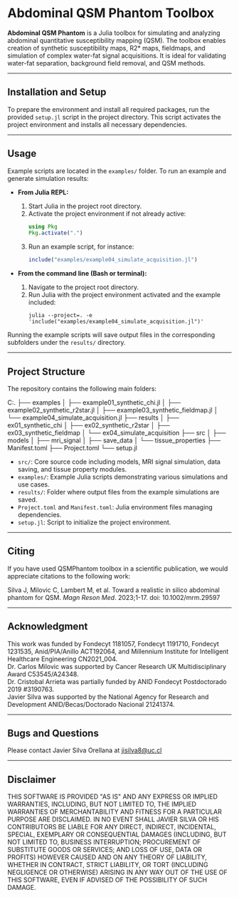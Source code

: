 # Abdominal QSM Phantom Toolbox

**Abdominal QSM Phantom** is a Julia toolbox for simulating and analyzing abdominal quantitative susceptibility mapping (QSM). The toolbox enables creation of synthetic susceptibility maps, R2* maps, fieldmaps, and simulation of complex water-fat signal acquisitions. It is ideal for validating water-fat separation, background field removal, and QSM methods.

---

## Installation and Setup

To prepare the environment and install all required packages, run the provided `setup.jl` script in the project directory. This script activates the project environment and installs all necessary dependencies.

---

## Usage

Example scripts are located in the `examples/` folder. To run an example and generate simulation results:

- **From Julia REPL:**

  1. Start Julia in the project root directory.
  2. Activate the project environment if not already active:
     ```julia
     using Pkg
     Pkg.activate(".")
     ```
  3. Run an example script, for instance:
     ```julia
     include("examples/example04_simulate_acquisition.jl")
     ```

- **From the command line (Bash or terminal):**

  1. Navigate to the project root directory.
  2. Run Julia with the project environment activated and the example included:
     ```
     julia --project=. -e 'include("examples/example04_simulate_acquisition.jl")'
     ```

Running the example scripts will save output files in the corresponding subfolders under the `results/` directory.

---

## Project Structure

The repository contains the following main folders:

C:.
├── examples
│ ├── example01_synthetic_chi.jl
│ ├── example02_synthetic_r2star.jl
│ ├── example03_synthetic_fieldmap.jl
│ └── example04_simulate_acquisition.jl
├── results
│ ├── ex01_synthetic_chi
│ ├── ex02_synthetic_r2star
│ ├── ex03_synthetic_fieldmap
│ └── ex04_simulate_acquisition
├── src
│ ├── models
│ ├── mri_signal
│ ├── save_data
│ └── tissue_properties
├── Manifest.toml
├── Project.toml
└── setup.jl

- `src/`: Core source code including models, MRI signal simulation, data saving, and tissue property modules.
- `examples/`: Example Julia scripts demonstrating various simulations and use cases.
- `results/`: Folder where output files from the example simulations are saved.
- `Project.toml` and `Manifest.toml`: Julia environment files managing dependencies.
- `setup.jl`: Script to initialize the project environment.

---

## Citing

If you have used QSMPhantom toolbox in a scientific publication, we would appreciate citations to the following work:

Silva J, Milovic C, Lambert M, et al. Toward a realistic in silico abdominal phantom for QSM. *Magn Reson Med*. 2023;1-17. doi: 10.1002/mrm.29597

---

## Acknowledgment

This work was funded by Fondecyt 1181057, Fondecyt 1191710, Fondecyt 1231535, Anid/PIA/Anillo ACT192064, and Millennium Institute for Intelligent Healthcare Engineering CN2021_004.  
Dr. Carlos Milovic was supported by Cancer Research UK Multidisciplinary Award C53545/A24348.  
Dr. Cristobal Arrieta was partially funded by ANID Fondecyt Postdoctorado 2019 #3190763.  
Javier Silva was supported by the National Agency for Research and Development ANID/Becas/Doctorado Nacional 21241374.

---

## Bugs and Questions

Please contact Javier Silva Orellana at [jisilva8@uc.cl](mailto:jisilva8@uc.cl)

---

## Disclaimer

THIS SOFTWARE IS PROVIDED "AS IS" AND ANY EXPRESS OR IMPLIED WARRANTIES, INCLUDING, BUT NOT LIMITED TO, THE IMPLIED WARRANTIES OF MERCHANTABILITY AND FITNESS FOR A PARTICULAR PURPOSE ARE DISCLAIMED. IN NO EVENT SHALL JAVIER SILVA OR HIS CONTRIBUTORS BE LIABLE FOR ANY DIRECT, INDIRECT, INCIDENTAL, SPECIAL, EXEMPLARY OR CONSEQUENTIAL DAMAGES (INCLUDING, BUT NOT LIMITED TO, BUSINESS INTERRUPTION; PROCUREMENT OF SUBSTITUTE GOODS OR SERVICES; AND LOSS OF USE, DATA OR PROFITS) HOWEVER CAUSED AND ON ANY THEORY OF LIABILITY, WHETHER IN CONTRACT, STRICT LIABILITY, OR TORT (INCLUDING NEGLIGENCE OR OTHERWISE) ARISING IN ANY WAY OUT OF THE USE OF THIS SOFTWARE, EVEN IF ADVISED OF THE POSSIBILITY OF SUCH DAMAGE.
